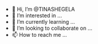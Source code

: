 - 👋 Hi, I’m @TINASHEGELA
- 👀 I’m interested in ...
- 🌱 I’m currently learning ...
- 💞️ I’m looking to collaborate on ...
- 📫 How to reach me ...

<!---
TINASHEGELA/TINASHEGELA is a ✨ special ✨ repository because its `README.md` (this file) appears on your GitHub profile.
You can click the Preview link to take a look at your changes.
--->
